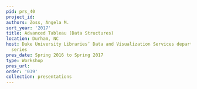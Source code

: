 ```yaml
---
pid: prs_40
project_id: 
authors: Zoss, Angela M.
sort_year: '2017'
title: Advanced Tableau (Data Structures)
location: Durham, NC
host: Duke University Libraries’ Data and Visualization Services department workshop
  series
pres_date: Spring 2016 to Spring 2017
type: Workshop
pres_url: 
order: '039'
collection: presentations
---
```

